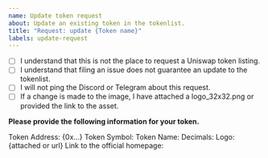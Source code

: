 ```yaml
---
name: Update token request
about: Update an existing token in the tokenlist.
title: "Request: update {Token name}"
labels: update-request
---
```


- [ ] I understand that this is not the place to request a Uniswap token listing.
- [ ] I understand that filing an issue does not guarantee an update to the tokenlist.
- [ ] I will not ping the Discord or Telegram about this request.
- [ ] If a change is made to the image, I have attached a logo_32x32.png or provided the link to the asset.

**Please provide the following information for your token.**

Token Address: {0x...}
Token Symbol:
Token Name:
Decimals:
Logo: {attached or url}
Link to the official homepage:
